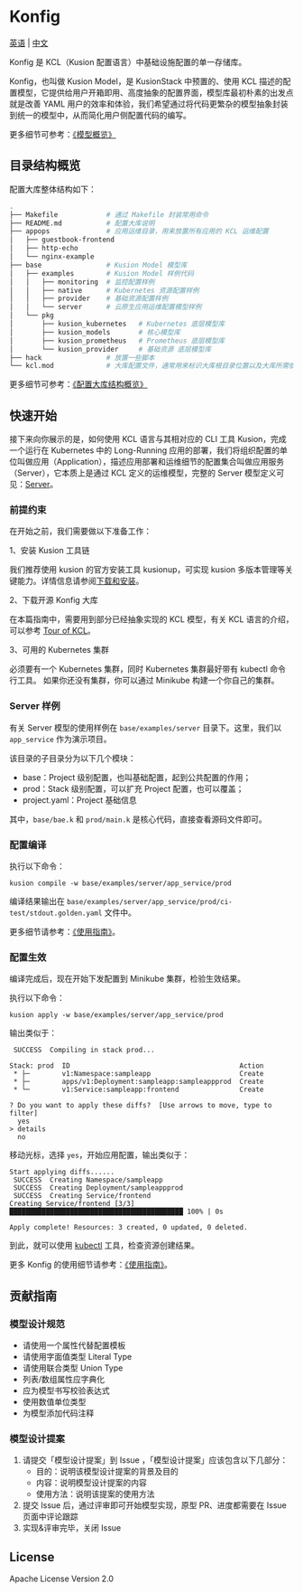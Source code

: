 # Konfig

[英语](README.md) | [中文](README-zh.md)

Konfig 是 KCL（Kusion 配置语言）中基础设施配置的单一存储库。

Konfig，也叫做 Kusion Model，是 KusionStack 中预置的、使用 KCL 描述的配置模型，它提供给用户开箱即用、高度抽象的配置界面，模型库最初朴素的出发点就是改善 YAML 用户的效率和体验，我们希望通过将代码更繁杂的模型抽象封装到统一的模型中，从而简化用户侧配置代码的编写。

更多细节可参考：[《模型概览》](https://KusionStack.io/docs/reference/model/overview)

## 目录结构概览

配置大库整体结构如下：

```bash
.
├── Makefile            # 通过 Makefile 封装常用命令
├── README.md           # 配置大库说明
├── appops              # 应用运维目录，用来放置所有应用的 KCL 运维配置
│   ├── guestbook-frontend
│   ├── http-echo
│   └── nginx-example
├── base                # Kusion Model 模型库
│   ├── examples        # Kusion Model 样例代码
│   │   ├── monitoring  # 监控配置样例
│   │   ├── native      # Kubernetes 资源配置样例
│   │   ├── provider    # 基础资源配置样例
│   │   └── server      # 云原生应用运维配置模型样例
│   └── pkg
│       ├── kusion_kubernetes   # Kubernetes 底层模型库
│       ├── kusion_models       # 核心模型库
│       ├── kusion_prometheus   # Prometheus 底层模型库
│       └── kusion_provider     # 基础资源 底层模型库
├── hack                # 放置一些脚本
└── kcl.mod             # 大库配置文件，通常用来标识大库根目录位置以及大库所需依赖
```

更多细节可参考：[《配置大库结构概览》](https://KusionStack.io/docs/develop/design/konfig)

## 快速开始

接下来向你展示的是，如何使用 KCL 语言与其相对应的 CLI 工具 Kusion，完成一个运行在 Kubernetes 中的 Long-Running 应用的部署，我们将组织配置的单位叫做应用（Application），描述应用部署和运维细节的配置集合叫做应用服务（Server），它本质上是通过 KCL 定义的运维模型，完整的 Server 模型定义可见：[Server](https://github.com/KusionStack/konfig/blob/main/base/pkg/kusion_models/kube/frontend/server.k)。

### 前提约束

在开始之前，我们需要做以下准备工作：

1、安装 Kusion 工具链

我们推荐使用 kusion 的官方安装工具 kusionup，可实现 kusion 多版本管理等关键能力。详情信息请参阅[下载和安装](https://kusionstack.io/docs/user_docs/getting-started/install)。

2、下载开源 Konfig 大库

在本篇指南中，需要用到部分已经抽象实现的 KCL 模型，有关 KCL 语言的介绍，可以参考 [Tour of KCL](https://kusionstack.io/docs/reference/lang/lang/tour)。

3、可用的 Kubernetes 集群

必须要有一个 Kubernetes 集群，同时 Kubernetes 集群最好带有 kubectl 命令行工具。 如果你还没有集群，你可以通过 Minikube 构建一个你自己的集群。

### Server 样例

有关 Server 模型的使用样例在 `base/examples/server` 目录下。这里，我们以 `app_service` 作为演示项目。

该目录的子目录分为以下几个模块：
- base：Project 级别配置，也叫基础配置，起到公共配置的作用；
- prod：Stack 级别配置，可以扩充 Project 配置，也可以覆盖；
- project.yaml：Project 基础信息

其中，`base/bae.k` 和 `prod/main.k` 是核心代码，直接查看源码文件即可。

### 配置编译

执行以下命令：
```shell
kusion compile -w base/examples/server/app_service/prod
```

编译结果输出在 `base/examples/server/app_service/prod/ci-test/stdout.golden.yaml` 文件中。

更多细节请参考：[《使用指南》](https://kusionstack.io/docs/reference/konfig/guide)。

### 配置生效

编译完成后，现在开始下发配置到 Minikube 集群，检验生效结果。

执行以下命令：

```shell
kusion apply -w base/examples/server/app_service/prod
```

输出类似于：

```shell
 SUCCESS  Compiling in stack prod...                                                                                    

Stack: prod  ID                                          Action
 * ├─        v1:Namespace:sampleapp                      Create
 * ├─        apps/v1:Deployment:sampleapp:sampleappprod  Create
 * └─        v1:Service:sampleapp:frontend               Create

? Do you want to apply these diffs?  [Use arrows to move, type to filter]
  yes
> details
  no
```

移动光标，选择 `yes`，开始应用配置，输出类似于：

```shell
Start applying diffs......
 SUCCESS  Creating Namespace/sampleapp
 SUCCESS  Creating Deployment/sampleappprod
 SUCCESS  Creating Service/frontend
Creating Service/frontend [3/3] ███████████████████████████████████████████ 100% | 0s

Apply complete! Resources: 3 created, 0 updated, 0 deleted.
```

到此，就可以使用 [kubectl](https://kubernetes.io/docs/tasks/tools/install-kubectl/) 工具，检查资源创建结果。

更多 Konfig 的使用细节请参考：[《使用指南》](https://kusionstack.io/docs/reference/konfig/guide)。

## 贡献指南

### 模型设计规范

- 请使用一个属性代替配置模板
- 请使用字面值类型 Literal Type
- 请使用联合类型 Union Type
- 列表/数组属性应字典化
- 应为模型书写校验表达式
- 使用数值单位类型
- 为模型添加代码注释

### 模型设计提案

1. 请提交「模型设计提案」到 Issue ，「模型设计提案」应该包含以下几部分：
   - 目的：说明该模型设计提案的背景及目的
   - 内容：说明模型设计提案的内容
   - 使用方法：说明该提案的使用方法
2. 提交 Issue 后，通过评审即可开始模型实现，原型 PR、进度都需要在 Issue 页面中评论跟踪
3. 实现&评审完毕，关闭 Issue

## License

Apache License Version 2.0